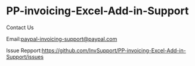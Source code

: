 # PP-invoicing-Excel-Add-in-Support
Contact Us

Email:paypal-invoicing-support@paypal.com

Issue Repport:https://github.com/InvSupport/PP-invoicing-Excel-Add-in-Support/issues


